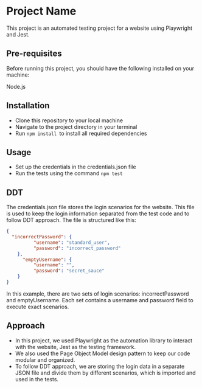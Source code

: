# Project Name
This project is an automated testing project for a website using Playwright and Jest.

## Pre-requisites
Before running this project, you should have the following installed on your machine:

Node.js

## Installation
* Clone this repository to your local machine
* Navigate to the project directory in your terminal
* Run `npm install `to install all required dependencies

## Usage
* Set up the credentials in the credentials.json file
* Run the tests using the command `npm test`

## DDT
The credentials.json file stores the login scenarios for the website. This file is used to keep the login information separated from the test code and to follow DDT approach. The file is structured like this:

```json
{
  "incorrectPassword": {
          "username": "standard_user",
          "password": "incorrect_password"
    },
      "emptyUsername": {
          "username": "",
          "password": "secret_sauce"
    }
}
```
In this example, there are two sets of login scenarios: incorrectPassword and emptyUsername. Each set contains a username and password field to execute exact scenarios. 

## Approach
* In this project, we used Playwright as the automation library to interact with the website, Jest as the testing framework. 
* We also used the Page Object Model design pattern to keep our code modular and organized. 
* To follow DDT approach, we are storing the login data in a separate JSON file and divide them by different scenarios, which is imported and used in the tests. 